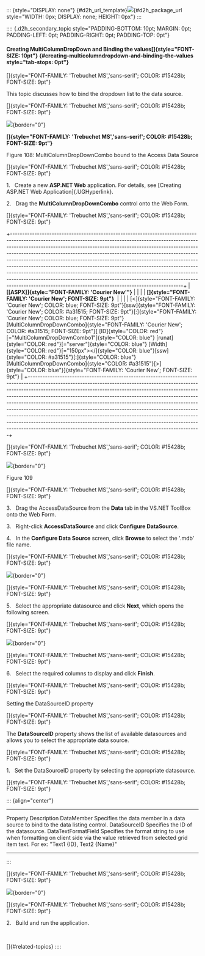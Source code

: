 ::: {style="DISPLAY: none"}
[](ms-xhelp:///?Id=d2h_url_template){#d2h_url_template}![](!package_url!){#d2h_package_url style="WIDTH: 0px; DISPLAY: none; HEIGHT: 0px"}
:::

:::: {.d2h_secondary_topic style="PADDING-BOTTOM: 10pt; MARGIN: 0pt; PADDING-LEFT: 0pt; PADDING-RIGHT: 0pt; PADDING-TOP: 0pt"}
#### Creating MultiColumnDropDown and Binding the values[]{style="FONT-SIZE: 10pt"} {#creating-multicolumndropdown-and-binding-the-values style="tab-stops: 0pt"}

[]{style="FONT-FAMILY: 'Trebuchet MS','sans-serif'; COLOR: #15428b; FONT-SIZE: 9pt"} 

This topic discusses how to bind the dropdown list to the data source.

[]{style="FONT-FAMILY: 'Trebuchet MS','sans-serif'; COLOR: #15428b; FONT-SIZE: 9pt"} 

![](ImagesExt/image72_177.jpg){border="0"}

**[]{style="FONT-FAMILY: 'Trebuchet MS','sans-serif'; COLOR: #15428b; FONT-SIZE: 9pt"}** 

Figure 108: MultiColumnDropDownCombo bound to the Access Data Source

[]{style="FONT-FAMILY: 'Trebuchet MS','sans-serif'; COLOR: #15428b; FONT-SIZE: 9pt"} 

1.   Create a new **ASP.NET Web** application. For details, see [Creating ASP.NET Web Application]{.UGHyperlink}.

2.   Drag the **MultiColumnDropDownCombo** control onto the Web Form.

[]{style="FONT-FAMILY: 'Trebuchet MS','sans-serif'; COLOR: #15428b; FONT-SIZE: 9pt"} 

+----------------------------------------------------------------------------------------------------------------------------------------------------------------------------------------------------------------------------------------------------------------------------------------------------------------------------------------------------------------------------------------------------------------------------------------------------------------------------------------------------------------------------------------------------------------------------------------------------------------------------------------------------------------------------------------------------------------------+
| **[\[ASPX\]]{style="FONT-FAMILY: 'Courier New'"}**                                                                                                                                                                                                                                                                                                                                                                                                                                                                                                                                                                                                                                                                   |
|                                                                                                                                                                                                                                                                                                                                                                                                                                                                                                                                                                                                                                                                                                                      |
| **[]{style="FONT-FAMILY: 'Courier New'; FONT-SIZE: 9pt"}**                                                                                                                                                                                                                                                                                                                                                                                                                                                                                                                                                                                                                                                           |
|                                                                                                                                                                                                                                                                                                                                                                                                                                                                                                                                                                                                                                                                                                                      |
| [\<]{style="FONT-FAMILY: 'Courier New'; COLOR: blue; FONT-SIZE: 9pt"}[ssw]{style="FONT-FAMILY: 'Courier New'; COLOR: #a31515; FONT-SIZE: 9pt"}[:]{style="FONT-FAMILY: 'Courier New'; COLOR: blue; FONT-SIZE: 9pt"}[MultiColumnDropDownCombo]{style="FONT-FAMILY: 'Courier New'; COLOR: #a31515; FONT-SIZE: 9pt"}[ [ID]{style="COLOR: red"}[=\"MultiColumnDropDownCombo1\"]{style="COLOR: blue"} [runat]{style="COLOR: red"}[=\"server\"]{style="COLOR: blue"} [Width]{style="COLOR: red"}[=\"150px\"\>\</]{style="COLOR: blue"}[ssw]{style="COLOR: #a31515"}[:]{style="COLOR: blue"}[MultiColumnDropDownCombo]{style="COLOR: #a31515"}[\>]{style="COLOR: blue"}]{style="FONT-FAMILY: 'Courier New'; FONT-SIZE: 9pt"} |
+----------------------------------------------------------------------------------------------------------------------------------------------------------------------------------------------------------------------------------------------------------------------------------------------------------------------------------------------------------------------------------------------------------------------------------------------------------------------------------------------------------------------------------------------------------------------------------------------------------------------------------------------------------------------------------------------------------------------+

[]{style="FONT-FAMILY: 'Trebuchet MS','sans-serif'; COLOR: #15428b; FONT-SIZE: 9pt"} 

![](ImagesExt/image72_178.jpg){border="0"}

Figure 109

[]{style="FONT-FAMILY: 'Trebuchet MS','sans-serif'; COLOR: #15428b; FONT-SIZE: 9pt"} 

3.   Drag the AccessDataSource from the **Data** tab in the VS.NET ToolBox onto the Web Form.

3.   Right-click **AccessDataSource** and click **Configure DataSource**.

4.   In the **Configure Data Source** screen, click **Browse** to select the \'.mdb\' file name.

[]{style="FONT-FAMILY: 'Trebuchet MS','sans-serif'; COLOR: #15428b; FONT-SIZE: 9pt"} 

![](ImagesExt/image72_179.jpg){border="0"}

[]{style="FONT-FAMILY: 'Trebuchet MS','sans-serif'; COLOR: #15428b; FONT-SIZE: 9pt"} 

5.   Select the appropriate datasource and click **Next**, which opens the following screen.

[]{style="FONT-FAMILY: 'Trebuchet MS','sans-serif'; COLOR: #15428b; FONT-SIZE: 9pt"} 

![](ImagesExt/image72_180.jpg){border="0"}

[]{style="FONT-FAMILY: 'Trebuchet MS','sans-serif'; COLOR: #15428b; FONT-SIZE: 9pt"} 

6.   Select the required columns to display and click **Finish**.

[]{style="FONT-FAMILY: 'Trebuchet MS','sans-serif'; COLOR: #15428b; FONT-SIZE: 9pt"} 

Setting the DataSourceID property

[]{style="FONT-FAMILY: 'Trebuchet MS','sans-serif'; COLOR: #15428b; FONT-SIZE: 9pt"} 

The **DataSourceID** property shows the list of available datasources and allows you to select the appropriate data source.

[]{style="FONT-FAMILY: 'Trebuchet MS','sans-serif'; COLOR: #15428b; FONT-SIZE: 9pt"} 

1.   Set the DataSourceID property by selecting the appropriate datasource.

[]{style="FONT-FAMILY: 'Trebuchet MS','sans-serif'; COLOR: #15428b; FONT-SIZE: 9pt"} 

::: {align="center"}
  --------------------- --------------------------------------------------------------------------------------------------------------------------------------------------------------
  Property              Description
  DataMember            Specifies the data member in a data source to bind to the data listing control.
  DataSourceID          Specifies the ID of the datasource.
  DataTextFormatField   Specifies the format string to use when formatting on client side via the value retrieved from selected grid item text. For ex: \"Text1 {ID}, Text2 {Name}\"
  --------------------- --------------------------------------------------------------------------------------------------------------------------------------------------------------
:::

[]{style="FONT-FAMILY: 'Trebuchet MS','sans-serif'; COLOR: #15428b; FONT-SIZE: 9pt"} 

![](ImagesExt/image72_181.jpg){border="0"}

[]{style="FONT-FAMILY: 'Trebuchet MS','sans-serif'; COLOR: #15428b; FONT-SIZE: 9pt"} 

2.   Build and run the application.

 

[]{#related-topics}
::::
